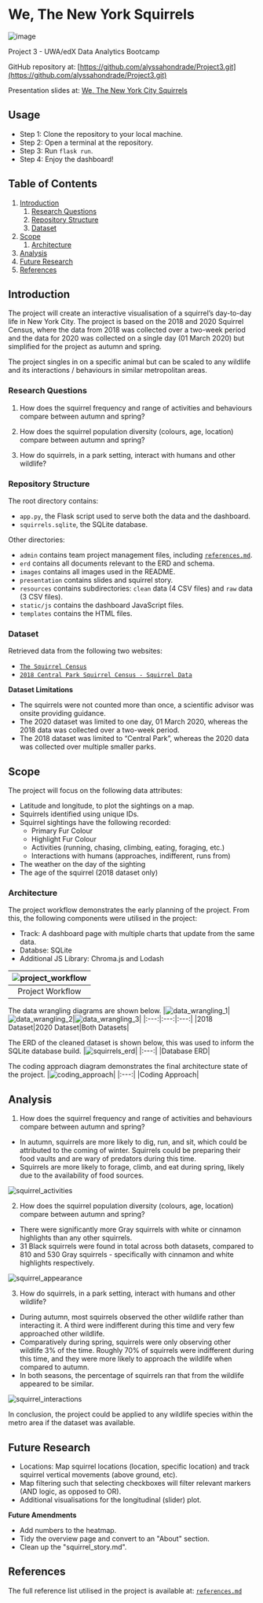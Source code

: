 # We, The New York Squirrels
![image](https://github.com/alyssahondrade/Project3/assets/138610916/f0185984-d1bb-473f-b932-c6cb5d841353)

Project 3 - UWA/edX Data Analytics Bootcamp

GitHub repository at: [https://github.com/alyssahondrade/Project3.git](https://github.com/alyssahondrade/Project3.git)

Presentation slides at: [We, The New York City Squirrels](https://www.canva.com/design/DAFzenMw14o/LYJVAZa6CBkn-DByMrmZUg/edit?utm_content=DAFzenMw14o&utm_campaign=designshare&utm_medium=link2&utm_source=sharebutton)

## Usage
- Step 1: Clone the repository to your local machine.
- Step 2: Open a terminal at the repository.
- Step 3: Run `flask run`.
- Step 4: Enjoy the dashboard!

## Table of Contents
1. [Introduction](https://github.com/alyssahondrade/Project3#introduction)
    1. [Research Questions](https://github.com/alyssahondrade/Project3#research-questions)
    2. [Repository Structure](https://github.com/alyssahondrade/Project3#repository-structure)
    3. [Dataset](https://github.com/alyssahondrade/Project3#dataset)
2. [Scope](https://github.com/alyssahondrade/Project3#scope)
    1. [Architecture](https://github.com/alyssahondrade/Project3/blob/main/README.md#architecture)
3. [Analysis](https://github.com/alyssahondrade/Project3/tree/main#analysis)
4. [Future Research](https://github.com/alyssahondrade/Project3#future-research)
5. [References](https://github.com/alyssahondrade/Project3#references)


## Introduction
The project will create an interactive visualisation of a squirrel’s day-to-day life in New York City. The project is based on the 2018 and 2020 Squirrel Census, where the data from 2018 was collected over a two-week period and the data for 2020 was collected on a single day (01 March 2020) but simplified for the project as autumn and spring.

The project singles in on a specific animal but can be scaled to any wildlife and its interactions / behaviours in similar metropolitan areas.

### Research Questions
1. How does the squirrel frequency and range of activities and behaviours compare between autumn and spring?

2. How does the squirrel population diversity (colours, age, location) compare between autumn and spring?

3. How do squirrels, in a park setting, interact with humans and other wildlife?

### Repository Structure
The root directory contains:
- `app.py`, the Flask script used to serve both the data and the dashboard.
- `squirrels.sqlite`, the SQLite database.

Other directories:
- `admin` contains team project management files, including [`references.md`](https://github.com/alyssahondrade/Project3/blob/main/admin/references.md).
- `erd` contains all documents relevant to the ERD and schema.
- `images` contains all images used in the README.
- `presentation` contains slides and squirrel story.
- `resources` contains subdirectories: `clean` data (4 CSV files) and `raw` data (3 CSV files).
- `static/js` contains the dashboard JavaScript files.
- `templates` contains the HTML files.

### Dataset
Retrieved data from the following two websites:
- [`The Squirrel Census`](https://www.thesquirrelcensus.com/data)
- [`2018 Central Park Squirrel Census - Squirrel Data`](https://data.cityofnewyork.us/Environment/2018-Central-Park-Squirrel-Census-Squirrel-Data/vfnx-vebw)

__Dataset Limitations__
- The squirrels were not counted more than once, a scientific advisor was onsite providing guidance.
- The 2020 dataset was limited to one day, 01 March 2020, whereas the 2018 data was collected over a two-week period.
- The 2018 dataset was limited to “Central Park”, whereas the 2020 data was collected over multiple smaller parks.


## Scope
The project will focus on the following data attributes:
- Latitude and longitude, to plot the sightings on a map.
- Squirrels identified using unique IDs.
- Squirrel sightings have the following recorded:
    - Primary Fur Colour
    - Highlight Fur Colour
    - Activities (running, chasing, climbing, eating, foraging, etc.)
    - Interactions with humans (approaches, indifferent, runs from)
- The weather on the day of the sighting
- The age of the squirrel (2018 dataset only)

### Architecture
The project workflow demonstrates the early planning of the project. From this, the following components were utilised in the project:
- Track: A dashboard page with multiple charts that update from the same data.
- Databse: SQLite
- Additional JS Library: Chroma.js and Lodash

|![project_workflow](https://github.com/alyssahondrade/Project3/blob/main/images/project_workflow.png)|
|:---:|
|Project Workflow|

The data wrangling diagrams are shown below.
|![data_wrangling_1](https://github.com/alyssahondrade/Project3/blob/main/images/2018%20Dataset.png)|![data_wrangling_2](https://github.com/alyssahondrade/Project3/blob/main/images/2020%20Dataset.png)|![data_wrangling_3](https://github.com/alyssahondrade/Project3/blob/main/images/Both%20Datasets.png)|
|:---:|:---:|:---:|
|2018 Dataset|2020 Dataset|Both Datasets|

The ERD of the cleaned dataset is shown below, this was used to inform the SQLite database build.
|![squirrels_erd](https://github.com/alyssahondrade/Project3/blob/main/images/squirrel_erd.png)|
|:---:|
|Database ERD|

The coding approach diagram demonstrates the final architecture state of the project.
|![coding_approach](https://github.com/alyssahondrade/Project3/blob/main/images/coding_approach.png)|
|:---:|
|Coding Approach|


## Analysis
1. How does the squirrel frequency and range of activities and behaviours compare between autumn and spring?
- In autumn, squirrels are more likely to dig, run, and sit, which could be attributed to the coming of winter. Squirrels could be preparing their food vaults and are wary of predators during this time.
- Squirrels are more likely to forage, climb, and eat during spring, likely due to the availability of food sources.

![squirrel_activities](https://github.com/alyssahondrade/Project3/blob/main/images/squirrel_activities_bar_chart.png)

2. How does the squirrel population diversity (colours, age, location) compare between autumn and spring?
- There were significantly more Gray squirrels with white or cinnamon highlights than any other squirrels.
- 31 Black squirrels were found in total across both datasets, compared to 810 and 530 Gray squirrels - specifically with cinnamon and white highlights respectively.

![squirrel_appearance](https://github.com/alyssahondrade/Project3/blob/main/images/squirrel_appearance_heat_map.png)

3. How do squirrels, in a park setting, interact with humans and other wildlife?
- During autumn, most squirrels observed the other wildlife rather than interacting it. A third were indifferent during this time and very few approached other wildlife.
- Comparatively during spring, squirrels were only observing other wildlife 3% of the time. Roughly 70% of squirrels were indifferent during this time, and they were more likely to approach the wildlife when compared to autumn.
- In both seasons, the percentage of squirrels ran that from the wildlife appeared to be similar.

![squirrel_interactions](https://github.com/alyssahondrade/Project3/blob/main/images/squirrel_interactions_radar_plot.png)

In conclusion, the project could be applied to any wildlife species within the metro area if the dataset was available.


## Future Research
- Locations: Map squirrel locations (location, specific location) and track squirrel vertical movements (above ground, etc).
- Map filtering such that selecting checkboxes will filter relevant markers (AND logic, as opposed to OR).
- Additional visualisations for the longitudinal (slider) plot.

__Future Amendments__
- Add numbers to the heatmap.
- Tidy the overview page and convert to an "About" section.
- Clean up the "squirrel_story.md".

## References
The full reference list utilised in the project is available at: [`references.md`](https://github.com/alyssahondrade/Project3/blob/main/admin/references.md)
